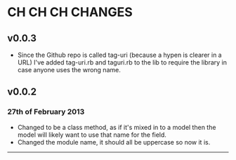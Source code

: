 # CH CH CH CHANGES #

## v0.0.3 ##

* Since the Github repo is called tag-uri (because a hypen is clearer in a URL) I've added tag-uri.rb and taguri.rb to the lib to require the library in case anyone uses the wrong name.

## v0.0.2 ##

### 27th of February 2013 ###

* Changed to be a class method, as if it's mixed in to a model then the model will likely want to use that name for the field.
* Changed the module name, it should all be uppercase so now it is.

----

